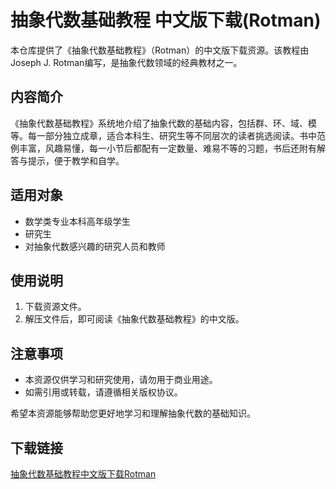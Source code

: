 # 抽象代数基础教程 中文版下载(Rotman)

本仓库提供了《抽象代数基础教程》（Rotman）的中文版下载资源。该教程由Joseph J. Rotman编写，是抽象代数领域的经典教材之一。

## 内容简介

《抽象代数基础教程》系统地介绍了抽象代数的基础内容，包括群、环、域、模等。每一部分独立成章，适合本科生、研究生等不同层次的读者挑选阅读。书中范例丰富，风趣易懂，每一小节后都配有一定数量、难易不等的习题，书后还附有解答与提示，便于教学和自学。

## 适用对象

- 数学类专业本科高年级学生
- 研究生
- 对抽象代数感兴趣的研究人员和教师

## 使用说明

1. 下载资源文件。
2. 解压文件后，即可阅读《抽象代数基础教程》的中文版。

## 注意事项

- 本资源仅供学习和研究使用，请勿用于商业用途。
- 如需引用或转载，请遵循相关版权协议。

希望本资源能够帮助您更好地学习和理解抽象代数的基础知识。

## 下载链接

[抽象代数基础教程中文版下载Rotman](https://pan.quark.cn/s/a71777ef5bde)
